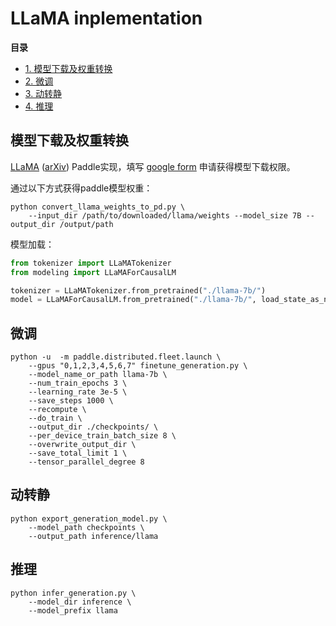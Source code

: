 # LLaMA inplementation

**目录**
- [1. 模型下载及权重转换](#1)
- [2. 微调](#2)
- [3. 动转静](#3)
- [4. 推理](#4)

<a name="1"></a>

## 模型下载及权重转换

[LLaMA](https://ai.facebook.com/blog/large-language-model-llama-meta-ai/) ([arXiv](https://arxiv.org/abs/2302.13971v1)) Paddle实现，填写 [google form](https://forms.gle/jk851eBVbX1m5TAv5) 申请获得模型下载权限。

通过以下方式获得paddle模型权重：

```shell
python convert_llama_weights_to_pd.py \
    --input_dir /path/to/downloaded/llama/weights --model_size 7B --output_dir /output/path
```

模型加载：

```python
from tokenizer import LLaMATokenizer
from modeling import LLaMAForCausalLM

tokenizer = LLaMATokenizer.from_pretrained("./llama-7b/")
model = LLaMAForCausalLM.from_pretrained("./llama-7b/", load_state_as_np=True)
```

<a name="2"></a>

## 微调

```shell
python -u  -m paddle.distributed.fleet.launch \
    --gpus "0,1,2,3,4,5,6,7" finetune_generation.py \
    --model_name_or_path llama-7b \
    --num_train_epochs 3 \
    --learning_rate 3e-5 \
    --save_steps 1000 \
    --recompute \
    --do_train \
    --output_dir ./checkpoints/ \
    --per_device_train_batch_size 8 \
    --overwrite_output_dir \
    --save_total_limit 1 \
    --tensor_parallel_degree 8
```

<a name="3"></a>

## 动转静

```shell
python export_generation_model.py \
    --model_path checkpoints \
    --output_path inference/llama
```

<a name="4"></a>

## 推理

```shell
python infer_generation.py \
    --model_dir inference \
    --model_prefix llama
```
